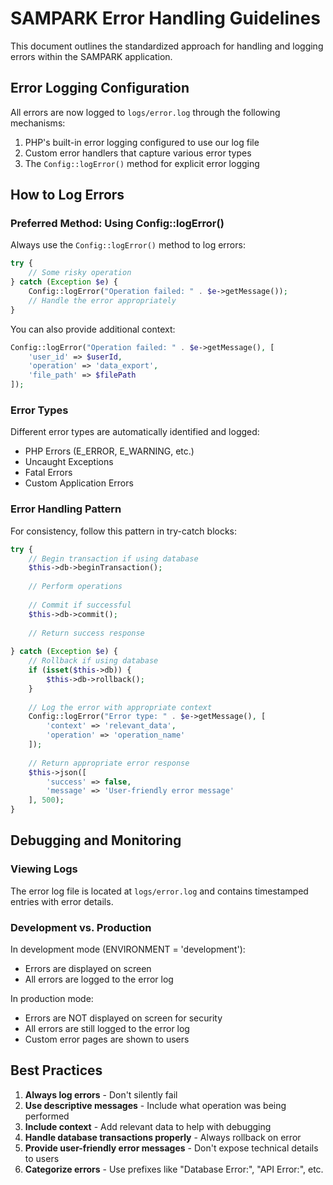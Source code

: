 # SAMPARK Error Handling Guidelines

This document outlines the standardized approach for handling and logging errors within the SAMPARK application.

## Error Logging Configuration

All errors are now logged to `logs/error.log` through the following mechanisms:

1. PHP's built-in error logging configured to use our log file
2. Custom error handlers that capture various error types
3. The `Config::logError()` method for explicit error logging

## How to Log Errors

### Preferred Method: Using Config::logError()

Always use the `Config::logError()` method to log errors:

```php
try {
    // Some risky operation
} catch (Exception $e) {
    Config::logError("Operation failed: " . $e->getMessage());
    // Handle the error appropriately
}
```

You can also provide additional context:

```php
Config::logError("Operation failed: " . $e->getMessage(), [
    'user_id' => $userId,
    'operation' => 'data_export',
    'file_path' => $filePath
]);
```

### Error Types

Different error types are automatically identified and logged:

- PHP Errors (E_ERROR, E_WARNING, etc.)
- Uncaught Exceptions
- Fatal Errors
- Custom Application Errors

### Error Handling Pattern

For consistency, follow this pattern in try-catch blocks:

```php
try {
    // Begin transaction if using database
    $this->db->beginTransaction();
    
    // Perform operations
    
    // Commit if successful
    $this->db->commit();
    
    // Return success response
    
} catch (Exception $e) {
    // Rollback if using database
    if (isset($this->db)) {
        $this->db->rollback();
    }
    
    // Log the error with appropriate context
    Config::logError("Error type: " . $e->getMessage(), [
        'context' => 'relevant_data',
        'operation' => 'operation_name'
    ]);
    
    // Return appropriate error response
    $this->json([
        'success' => false,
        'message' => 'User-friendly error message'
    ], 500);
}
```

## Debugging and Monitoring

### Viewing Logs

The error log file is located at `logs/error.log` and contains timestamped entries with error details.

### Development vs. Production

In development mode (ENVIRONMENT = 'development'):
- Errors are displayed on screen
- All errors are logged to the error log

In production mode:
- Errors are NOT displayed on screen for security
- All errors are still logged to the error log
- Custom error pages are shown to users

## Best Practices

1. **Always log errors** - Don't silently fail
2. **Use descriptive messages** - Include what operation was being performed
3. **Include context** - Add relevant data to help with debugging
4. **Handle database transactions properly** - Always rollback on error
5. **Provide user-friendly error messages** - Don't expose technical details to users
6. **Categorize errors** - Use prefixes like "Database Error:", "API Error:", etc.
